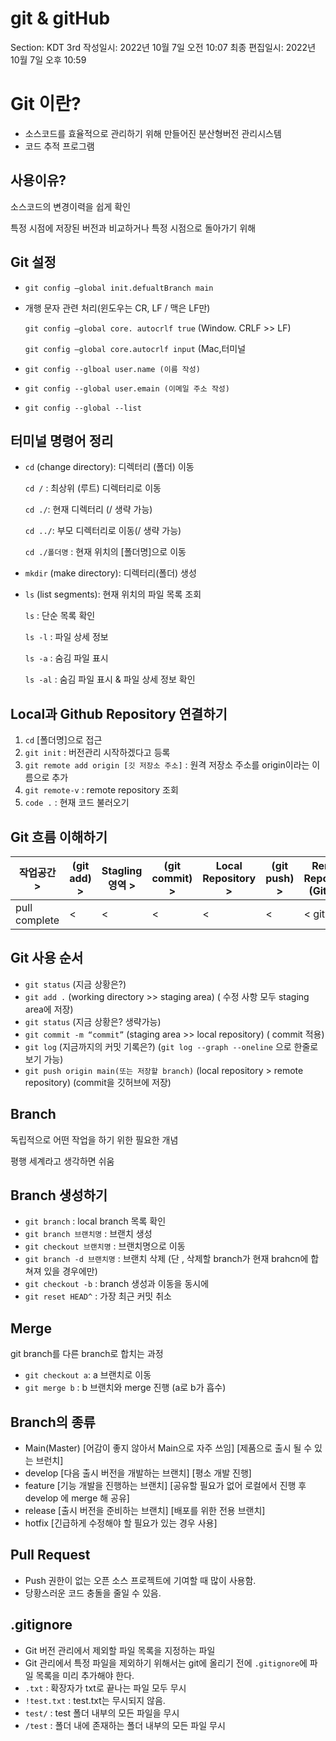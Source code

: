 # git & gitHub

Section: KDT 3rd
작성일시: 2022년 10월 7일 오전 10:07
최종 편집일시: 2022년 10월 7일 오후 10:59

# Git 이란?

- 소스코드를 효율적으로 관리하기 위해 만들어진 분산형버전 관리시스템
- 코드 추적 프로그램

## 사용이유?

소스코드의 변경이력을 쉽게 확인

특정 시점에 저장된 버전과 비교하거나 특정 시점으로 돌아가기 위해

## Git 설정

- `git config —global init.defualtBranch main`
- 개행 문자 관련 처리(윈도우는 CR, LF / 맥은 LF만)
    
    `git config —global core. autocrlf true` (Window. CRLF >> LF)
    
    `git config —global core.autocrlf input` (Mac,터미널 
    
- `git config --glboal user.name (이름 작성)`
- `git config --global user.emain (이메일 주소 작성)`
- `git config --global --list`

## 터미널 명령어 정리

- `cd` (change directory): 디렉터리 (폴더) 이동
    
    `cd /` : 최상위 (루트) 디렉터리로 이동
    
    `cd ./`: 현재 디렉터리 (/ 생략 가능)
    
    `cd ../`: 부모 디렉터리로 이동(/ 생략 가능)
    
    `cd ./폴더명` : 현재 위치의 [폴더명]으로 이동
    
- `mkdir` (make directory): 디렉터리(폴더) 생성
- `ls` (list segments): 현재 위치의 파일 목록 조회
    
    `ls` : 단순 목록 확인
    
    `ls -l` : 파일 상세 정보
    
    `ls -a` : 숨김 파일 표시
    
    `ls -al` : 숨김 파일 표시 & 파일 상세 정보 확인
    

## Local과 Github Repository 연결하기

1. `cd` [폴더명]으로 접근
2. `git init` : 버전관리 시작하겠다고 등록
3. `git remote add origin [깃 저장소 주소]`  : 원격 저장소 주소를 origin이라는 이름으로 추가
4. `git remote-v` : remote repository 조회
5. `code .` : 현재 코드 불러오기

## Git 흐름 이해하기

| 작업공간 > | (git add) > | Stagling 영역 > | (git commit) > | Local Repository > | (git push) > | Remote Repository (Git hub) |  |
| --- | --- | --- | --- | --- | --- | --- | --- |
| pull complete | < | < | < | < | < | < git pull |  |

## Git 사용 순서

- `git status` (지금 상황은?)
- `git add .` (working directory >> staging area) ( 수정 사항 모두 staging area에 저장)
- `git status`  (지금 상황은? 생략가능)
- `git commit -m “commit”` (staging area >> local repository) ( commit 적용)
- `git log` (지금까지의 커밋 기록은?) (`git log --graph --oneline` 으로 한줄로 보기 가능)
- `git push origin main(또는 저장할 branch)` (local repository > remote repository) (commit을 깃허브에 저장)

## Branch

독립적으로 어떤 작업을 하기 위한 필요한 개념

평행 세계라고 생각하면 쉬움

## Branch 생성하기

- `git branch` : local branch 목록 확인
- `git branch 브랜치명` : 브랜치 생성
- `git checkout 브랜치명` : 브랜치명으로 이동
- `git branch -d 브랜치명` : 브랜치 삭제 (단 , 삭제할 branch가 현재 brahcn에 합쳐져 있을 경우에만)
- `git checkout -b` : branch 생성과 이동을 동시에
- `git reset HEAD^` : 가장 최근 커밋 취소

## Merge

git branch를 다른 branch로 합치는 과정

- `git checkout a`:  a 브랜치로 이동
- `git merge b` : b 브랜치와 merge 진행 (a로 b가 흡수)

## Branch의 종류

- Main(Master)  [어감이 좋지 않아서 Main으로 자주 쓰임] [제품으로 출시 될 수 있는 브런치]
- develop [다음 출시 버전을 개발하는 브랜치] [평소 개발 진행]
- feature [기능 개발을 진행하는 브랜치] [공유할 필요가 없어 로컬에서 진행 후 develop 에 merge 해 공유]
- release [출시 버전을 준비하는 브랜치] [배포를 위한 전용 브랜치]
- hotfix [긴급하게 수정해야 할 필요가 있는 경우 사용]

## Pull Request

- Push 권한이 없는 오픈 소스 프로젝트에 기여할 때 많이 사용함.
- 당황스러운 코드 충돌을 줄일 수 있음.

## .gitignore

- Git 버전 관리에서 제외할 파일 목록을 지정하는 파일
- Git 관리에서 특정 파일을 제외하기 위해서는 git에 올리기 전에 `.gitignore`에 파일 목록을 미리 추가해야 한다.
- `.txt` : 확장자가 txt로 끝나는 파일 모두 무시
- `!test.txt` : test.txt는 무시되지 않음.
- `test/` : test 폴더 내부의 모든 파일을 무시
- `/test` : 폴더 내에 존재하는 폴더 내부의 모든 파일 무시